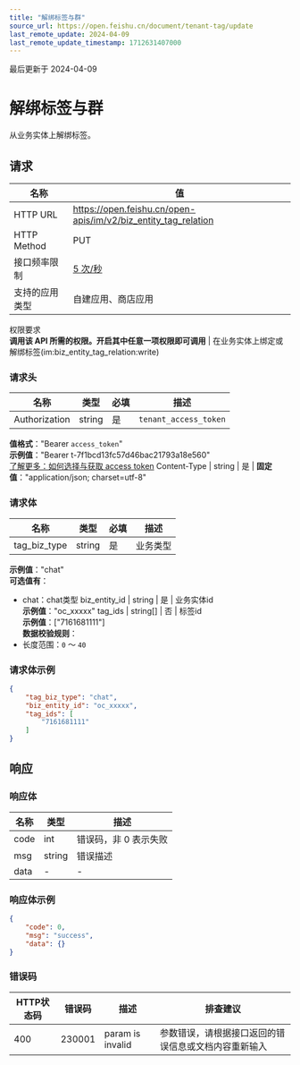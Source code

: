 ```yaml
---
title: "解绑标签与群"
source_url: https://open.feishu.cn/document/tenant-tag/update
last_remote_update: 2024-04-09
last_remote_update_timestamp: 1712631407000
---
```

最后更新于 2024-04-09

# 解绑标签与群

从业务实体上解绑标签。

## 请求
名称 | 值
---|---
HTTP URL | https://open.feishu.cn/open-apis/im/v2/biz_entity_tag_relation
HTTP Method | PUT
接口频率限制 | [5 次/秒](https://open.feishu.cn/document/ukTMukTMukTM/uUzN04SN3QjL1cDN)
支持的应用类型 | 自建应用、商店应用
权限要求  
            **调用该 API 所需的权限。开启其中任意一项权限即可调用** | 在业务实体上绑定或解绑标签(im:biz_entity_tag_relation:write)

### 请求头

名称 | 类型 | 必填 | 描述
--- | --- | --- | ---
Authorization | string | 是 | `tenant_access_token`  
**值格式**："Bearer `access_token`"  
**示例值**："Bearer t-7f1bcd13fc57d46bac21793a18e560"  
[了解更多：如何选择与获取 access token](https://open.feishu.cn/document/uAjLw4CM/ugTN1YjL4UTN24CO1UjN/trouble-shooting/how-to-choose-which-type-of-token-to-use)
Content-Type | string | 是 | **固定值**："application/json; charset=utf-8"

### 请求体

名称 | 类型 | 必填 | 描述
--- | --- | --- | ---
tag_biz_type | string | 是 | 业务类型  
**示例值**："chat"  
**可选值有**：  
- chat：chat类型
biz_entity_id | string | 是 | 业务实体id  
**示例值**："oc_xxxxx"
tag_ids | string\[\] | 否 | 标签id  
**示例值**：["7161681111"]  
**数据校验规则**：  
- 长度范围：`0` ～ `40`

### 请求体示例
```json
{
    "tag_biz_type": "chat",
    "biz_entity_id": "oc_xxxxx",
    "tag_ids": [
        "7161681111"
    ]
}
```

## 响应

### 响应体

名称 | 类型 | 描述
--- | --- | ---
code | int | 错误码，非 0 表示失败
msg | string | 错误描述
data | \- | \-

### 响应体示例
```json
{
    "code": 0,
    "msg": "success",
    "data": {}
}
```

### 错误码

HTTP状态码 | 错误码 | 描述 | 排查建议
--- | --- | --- | ---
400 | 230001 | param is invalid | 参数错误，请根据接口返回的错误信息或文档内容重新输入
